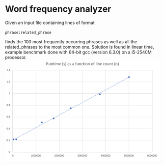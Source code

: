 # Word frequency analyzer
Given an input file containing lines of format

`phrase:related_phrase`

finds the 100 most frequently occurring phrases as well as all the related_phrases to the most common one.
Solution is found in linear time, example benchmark done with 64-bit gcc (version 6.3.0) on a i5-2540M processor.
![](benchmark.png)

